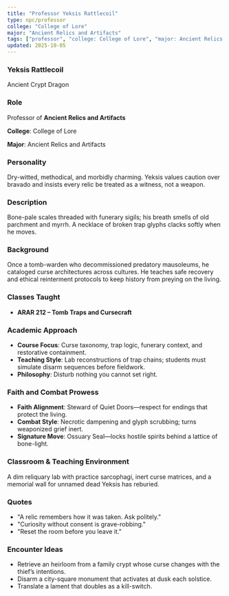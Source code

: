 ```yaml
---
title: "Professor Yeksis Rattlecoil"
type: npc/professor
college: "College of Lore"
major: "Ancient Relics and Artifacts"
tags: ["professor", "college: College of Lore", "major: Ancient Relics and Artifacts", "variant:crypt"]
updated: 2025-10-05
---
```

### Yeksis Rattlecoil

Ancient Crypt Dragon

### Role

Professor of **Ancient Relics and Artifacts**

**College**: College of Lore

**Major**: Ancient Relics and Artifacts

### Personality

Dry-witted, methodical, and morbidly charming. Yeksis values caution over bravado and insists every relic be treated as a witness, not a weapon.

### Description

Bone-pale scales threaded with funerary sigils; his breath smells of old parchment and myrrh. A necklace of broken trap glyphs clacks softly when he moves.

### Background

Once a tomb-warden who decommissioned predatory mausoleums, he cataloged curse architectures across cultures. He teaches safe recovery and ethical reinterment protocols to keep history from preying on the living.

### Classes Taught

- **ARAR 212 – Tomb Traps and Cursecraft**



### Academic Approach

- **Course Focus**: Curse taxonomy, trap logic, funerary context, and restorative containment.
- **Teaching Style**: Lab reconstructions of trap chains; students must simulate disarm sequences before fieldwork.
- **Philosophy**: Disturb nothing you cannot set right.

### Faith and Combat Prowess

- **Faith Alignment**: Steward of Quiet Doors—respect for endings that protect the living.
- **Combat Style**: Necrotic dampening and glyph scrubbing; turns weaponized grief inert.
- **Signature Move**: Ossuary Seal—locks hostile spirits behind a lattice of bone-light.

### Classroom & Teaching Environment

A dim reliquary lab with practice sarcophagi, inert curse matrices, and a memorial wall for unnamed dead Yeksis has reburied.

### Quotes

- "A relic remembers how it was taken. Ask politely."
- "Curiosity without consent is grave-robbing."
- "Reset the room before you leave it."

### Encounter Ideas

- Retrieve an heirloom from a family crypt whose curse changes with the thief’s intentions.
- Disarm a city-square monument that activates at dusk each solstice.
- Translate a lament that doubles as a kill-switch.
